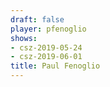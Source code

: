 ```yaml
---
draft: false
player: pfenoglio
shows:
- csz-2019-05-24
- csz-2019-06-01
title: Paul Fenoglio
---
```

